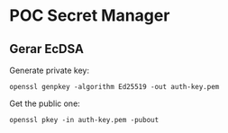 # POC Secret Manager

## Gerar EcDSA

Generate private key:

```cli
openssl genpkey -algorithm Ed25519 -out auth-key.pem
```

Get the public one:

```cli
openssl pkey -in auth-key.pem -pubout
```
